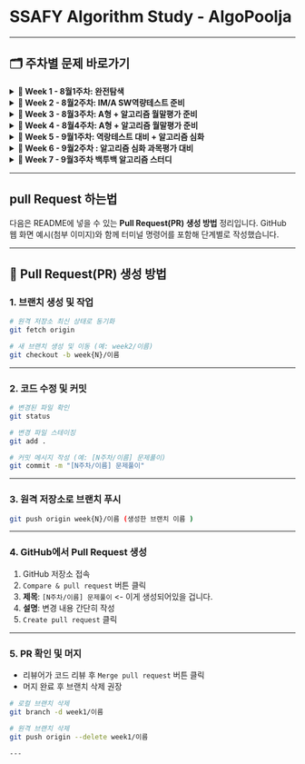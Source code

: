 # SSAFY Algorithm Study - AlgoPoolja

---

## 🗂 주차별 문제 바로가기

<details>
<summary><strong>📁 Week 1 - 8월1주차: 완전탐색</strong></summary>

| 번호 | 문제 | 문제 | 힌트 |
|------|------|------|------|
| 1 | 13038. 교환학생 | [🔗 이슈](https://github.com/SSAFYstudyAlgoPoolja/AlgoPoolja/issues/2) | [📄 힌트](./docs/problems/week1/13038_교환학생_힌트.md) |
| 2 | 5215. 햄버거 다이어트 | [🔗 이슈](https://github.com/SSAFYstudyAlgoPoolja/AlgoPoolja/issues/3) | [📄 힌트](./docs/problems/week1/5215_햄버거다이어트_힌트.md) |
| 3 | 2503. 숫자야구 | [🔗 이슈](https://github.com/SSAFYstudyAlgoPoolja/AlgoPoolja/issues/4) | [📄 힌트](./docs/problems/week1/2503_숫자야구_힌트.md) |
| 4 | 14888. 연산자 끼워넣기 | [🔗 이슈](https://github.com/SSAFYstudyAlgoPoolja/AlgoPoolja/issues/5) | [📄 힌트](./docs/problems/week1/14888_연산자_끼워넣기_힌트.md) |
| 5 | 2659. 십자카드 문제 | [🔗 이슈](https://github.com/SSAFYstudyAlgoPoolja/AlgoPoolja/issues/6) | [📄 힌트](./docs/problems/week1/2659_십자카드_문제_힌트.md) |
| 6 | 14620. 꽃길 | [🔗 이슈](https://github.com/SSAFYstudyAlgoPoolja/AlgoPoolja/issues/7) | [📄 힌트](./docs/problems/week1/14620_꽃길_힌트.md) |

</details>

<details>
<summary><strong>📁 Week 2 - 8월2주차: IM/A SW역량테스트 준비</strong></summary>

| 번호 | 문제          | 문제 페이지                                                                                                                                                                                                                                                        |
| -- | ----------- | ------------------------------------------------------------------------------------------------------------------------------------------------------------------------------------------------------------------------------------------------------------- |
| 1  | DFS와 BFS 문제 | [🔗 링크](https://www.acmicpc.net/problem/1260)                                                                                                                                                                                                                 |
| 2  | 오목판정        | [🔗 링크](https://swexpertacademy.com/main/talk/solvingClub/problemView.do?solveclubId=AZg2OLnqix_HBINp&contestProbId=AXaSUPYqPYMDFASQ&probBoxId=AZiC5zoKCNPHBINp&type=PROBLEM&problemBoxTitle=IM%EB%8C%80%EB%B9%84%EB%AC%B8%EC%A0%9C&problemBoxCnt=14)         |
| 3  | 토마토         | [🔗 링크](https://www.acmicpc.net/problem/7576)                                                                                                                                                                                                                 |
| 4  | 핀볼게임        | [🔗 링크](https://swexpertacademy.com/main/code/problem/problemDetail.do?contestProbId=AWXRF8s6ezEDFAUo&categoryId=AWXRF8s6ezEDFAUo&categoryType=CODE&problemTitle=5650&orderBy=FIRST_REG_DATETIME&selectCodeLang=ALL&select-1=&pageSize=10&pageIndex=1)        |
| 5  | 원재의 메모리복구하기 | [🔗 링크](https://swexpertacademy.com/main/talk/solvingClub/problemView.do?solveclubId=AZg2OLnqix_HBINp&contestProbId=AV19AcoKI9sCFAZN&probBoxId=AZiC5zoKCNPHBINp&type=PROBLEM&problemBoxTitle=IM%EB%8C%80%EB%B9%84%EB%AC%B8%EC%A0%9C&problemBoxCnt=14)         |
| 6  | 빙고          | [🔗 링크](https://www.acmicpc.net/problem/2578)                                                                                                                                                                                                                 |
| 7  | 최적 경로       | [🔗 링크](https://swexpertacademy.com/main/code/problem/problemDetail.do?problemLevel=5&contestProbId=AV15OZ4qAPICFAYD&categoryId=AV15OZ4qAPICFAYD&categoryType=CODE&problemTitle=&orderBy=INQUERY_COUNT&selectCodeLang=ALL&select-1=5&pageSize=10&pageIndex=1) |

</details>
<details>
<summary><strong>📁 Week 3 - 8월3주차: A형 + 알고리즘 월말평가 준비</strong></summary>

| 번호 | 문제          | 문제 페이지                                                                                                                                                                                                                                                        |
| -- | ----------- | ------------------------------------------------------------------------------------------------------------------------------------------------------------------------------------------------------------------------------------------------------------- |
| 1  | 면접          | [🔗 링크](https://codeforces.com/contest/337/problem/C)                                                                                                                                                                                                                 |
| 2  | 줄기세포 배양  | [🔗 링크](https://swexpertacademy.com/main/talk/solvingClub/problemView.do?solveclubId=AZg2OLnqix_HBINp&contestProbId=AWXRJ8EKe48DFAUo&probBoxId=AZiZUuOaWvPHBIT9&type=PROBLEM&problemBoxTitle=A%ED%98%95%EB%8C%80%EB%B9%84%EB%AC%B8%EC%A0%9C&problemBoxCnt=24)         |
| 3  | 최단경로      | [🔗 링크](https://www.acmicpc.net/problem/1753)                                                                                                                                                                                                                 |
| 4  | 적녹색약        | [🔗 링크](https://www.acmicpc.net/problem/10026)        |
| 5  | 수영장          | [🔗 링크](https://swexpertacademy.com/main/talk/solvingClub/problemView.do?solveclubId=AZg2OLnqix_HBINp&contestProbId=AV5PpFQaAQMDFAUq&probBoxId=AZiZUuOaWvPHBIT9&type=PROBLEM&problemBoxTitle=A%ED%98%95%EB%8C%80%EB%B9%84%EB%AC%B8%EC%A0%9C&problemBoxCnt=24)         |
| 6  | 벽돌 깨기        | [🔗 링크](https://swexpertacademy.com/main/talk/solvingClub/problemView.do?solveclubId=AZg2OLnqix_HBINp&contestProbId=AWXRQm6qfL0DFAUo&probBoxId=AZiZUuOaWvPHBIT9&type=PROBLEM&problemBoxTitle=A%ED%98%95%EB%8C%80%EB%B9%84%EB%AC%B8%EC%A0%9C&problemBoxCnt=24)  |
| 7  | 바이러스       | [🔗 링크](https://www.acmicpc.net/problem/2606) |

</details>
<details>
<summary><strong>📁 Week 4 - 8월4주차: A형 + 알고리즘 월말평가 준비</strong></summary>

| 번호 | 문제              | 문제 페이지                                                                                                                                                                                                                                                        |
| -- | ----------------- | ------------------------------------------------------------------------------------------------------------------------------------------------------------------------------------------------------------------------------------------------------------- |
| 1  | 탈주범검거          | [🔗 링크](https://swexpertacademy.com/main/talk/solvingClub/problemView.do?solveclubId=AZg2OLnqix_HBINp&contestProbId=AV5PpLlKAQ4DFAUq&probBoxId=AZiZUuOaWvPHBIT9&type=PROBLEM&problemBoxTitle=A%ED%98%95%EB%8C%80%EB%B9%84%EB%AC%B8%EC%A0%9C&problemBoxCnt=24&&&&&&) |
| 2  | 벽 부수고 이동하기     | [🔗 링크](https://www.acmicpc.net/problem/2206)                                                                                                                                                                                                                 |
| 3  | 오! 나의 여신님       | [🔗 링크](https://swexpertacademy.com/main/code/problem/problemDetail.do?contestProbId=AWsBQpPqMNMDFARG)                                                                                                                                                       |
| 4  | 인구이동             | [🔗 링크](https://www.acmicpc.net/problem/16234)                                                                                                                                                                                                                 |
| 5  | 최소 스패닝 트리       | [🔗 링크](https://swexpertacademy.com/main/code/problem/problemDetail.do?contestProbId=AV_mSnmKUckDFAWb&categoryId=AV_mSnmKUckDFAWb&categoryType=CODE&problemTitle=%EC%B5%9C%EC%86%8C+%EC%8A%A4%ED%8C%A8%EB%8B%9D&orderBy=FIRST_REG_DATETIME&selectCodeLang=ALL&select-1=&pageSize=10&pageIndex=1&&&&&&&&&) |
| 6  | 활주로 건설하기        | [🔗 링크](https://swexpertacademy.com/main/talk/solvingClub/problemView.do?solveclubId=AZg2OLnqix_HBINp&contestProbId=AWJfikDKDXkDFAXc&probBoxId=AZiZUuOaWvPHBIT9&type=PROBLEM&problemBoxTitle=A%ED%98%95%EB%8C%80%EB%B9%84%EB%AC%B8%EC%A0%9C&problemBoxCnt=24) |
| 7  | 요리사              | [🔗 링크](https://swexpertacademy.com/main/talk/solvingClub/problemView.do?solveclubId=AZg2OLnqix_HBINp&contestProbId=AWJR5apqD0EDFAXc&probBoxId=AZiZUuOaWvPHBIT9&type=PROBLEM&problemBoxTitle=A%ED%98%95%EB%8C%80%EB%B9%84%EB%AC%B8%EC%A0%9C&problemBoxCnt=24) |

</details>
<details>
<summary><strong>📁 Week 5 - 9월1주차: 역랑테스트 대비 + 알고리즘 심화 </strong></summary>

| 번호 | 문제            | 문제 페이지                                                                 |
| -- | --------------- | ------------------------------------------------------------------------ |
| 1  | 치즈             | [🔗 링크](https://www.acmicpc.net/problem/2638) |
| 2  | 색종이 만들기       | [🔗 링크](https://www.acmicpc.net/problem/2630) |
| 3  | 특정한 최단경로     | [🔗 링크](https://www.acmicpc.net/problem/1504) |

</details>
<details>
<summary><strong>📁 Week 6 - 9월2주차 : 알고리즘 심화 과목평가 대비 </strong></summary>

| 번호 | 문제                 | 문제 페이지                                                                 |
| -- | -------------------- | ------------------------------------------------------------------------ |
| 1  | 사람 네트워크2           | [🔗 링크](https://swexpertacademy.com/main/code/problem/problemDetail.do?problemLevel=6&problemLevel=7&contestProbId=AV18P2B6Iu8CFAZN&categoryId=AV18P2B6Iu8CFAZN&categoryType=CODE&problemTitle=&orderBy=INQUERY_COUNT&selectCodeLang=ALL&select-1=7&pageSize=10&pageIndex=1) |
| 2  | 작업 순서                | [🔗 링크](https://swexpertacademy.com/main/code/problem/problemDetail.do?problemLevel=5&problemLevel=6&contestProbId=AV18TrIqIwUCFAZN&categoryId=AV18TrIqIwUCFAZN&categoryType=CODE&problemTitle=&orderBy=INQUERY_COUNT&selectCodeLang=ALL&select-1=6&pageSize=10&pageIndex=1) |
| 3  | 다리 만들기               | [🔗 링크](https://www.acmicpc.net/problem/2146) |
| 4  | 파핑파핑 지뢰찾기           | [🔗 링크](https://swexpertacademy.com/main/talk/solvingClub/problemView.do?solveclubId=AZg2OLnqix_HBINp&contestProbId=AV5LwsHaD1MDFAXc&probBoxId=AZkiYPNa9hTHBIO0&type=PROBLEM&problemBoxTitle=250908%EB%AC%B8%EC%A0%9C%EB%B0%95%EC%8A%A4%28%EC%84%A0%ED%83%9D%29&problemBoxCnt=1) |

</details>
<details>
<summary><strong>📁 Week 7 - 9월3주차 백투백 알고리즘 스터디</strong></summary>

| 번호 | 문제                       | 문제 페이지                                                                 |
| -- | -------------------------- | ------------------------------------------------------------------------ |
| 1  | 연구소                         | [🔗 링크](https://www.acmicpc.net/problem/14502) |
| 2  | 규영이와 인영이의 카드게임         | [🔗 링크](https://swexpertacademy.com/main/talk/solvingClub/problemView.do?solveclubId=AZg2OLnqix_HBINp&contestProbId=AWgv9va6HnkDFAW0&probBoxId=AZkEa2gqkeXHBIO0&type=PROBLEM&problemBoxTitle=250902%EB%AC%B8%EC%A0%9C%EB%B0%95%EC%8A%A4%28%EC%84%A0%ED%83%9D%29&problemBoxCnt=2#none) |
| 3  | 치킨 배달                        | [🔗 링크](https://www.acmicpc.net/problem/15686) |

</details>


---
## pull Request 하는법 
다음은 README에 넣을 수 있는 **Pull Request(PR) 생성 방법** 정리입니다.
GitHub 웹 화면 예시(첨부 이미지)와 함께 터미널 명령어를 포함해 단계별로 작성했습니다.

---

## 📌 Pull Request(PR) 생성 방법

### 1. 브랜치 생성 및 작업

```bash
# 원격 저장소 최신 상태로 동기화
git fetch origin

# 새 브랜치 생성 및 이동 (예: week2/이름)
git checkout -b week{N}/이름 
```

---

### 2. 코드 수정 및 커밋

```bash
# 변경된 파일 확인
git status

# 변경 파일 스테이징
git add .

# 커밋 메시지 작성 (예: [N주차/이름] 문제풀이)
git commit -m "[N주차/이름] 문제풀이"
```

---

### 3. 원격 저장소로 브랜치 푸시

```bash
git push origin week{N}/이름 (생성한 브랜치 이름 )
```

---

### 4. GitHub에서 Pull Request 생성

1. GitHub 저장소 접속
2. `Compare & pull request` 버튼 클릭
3. **제목**: `[N주차/이름] 문제풀이` <- 이게 생성되어있을 겁니다.
4. **설명**: 변경 내용 간단히 작성
5. `Create pull request` 클릭

---

### 5. PR 확인 및 머지

* 리뷰어가 코드 리뷰 후 `Merge pull request` 버튼 클릭
* 머지 완료 후 브랜치 삭제 권장

```bash
# 로컬 브랜치 삭제
git branch -d week1/이름

# 원격 브랜치 삭제
git push origin --delete week1/이름

---
